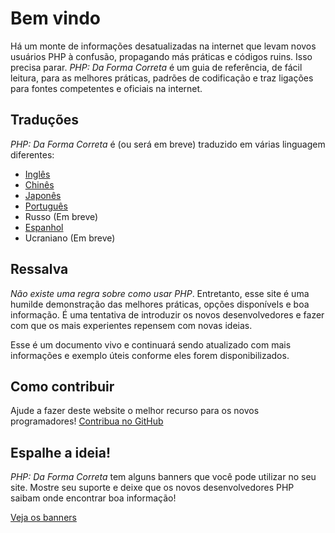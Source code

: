 # Bem vindo

Há um monte de informações desatualizadas na internet que levam novos usuários PHP à confusão, propagando más
práticas e códigos ruins. Isso precisa parar. _PHP: Da Forma Correta_ é um guia de referência, de fácil leitura,
para as melhores práticas, padrões de codificação e traz ligações para fontes competentes e oficiais na internet.


## Traduções

_PHP: Da Forma Correta_ é (ou será em breve) traduzido em várias linguagem diferentes:

* [Inglês](http://www.phptherightway.com)
* [Chinês](http://wulijun.github.com/php-the-right-way)
* [Japonês](http://ja.phptherightway.com)
* [Português](http://imastersdev.github.com/php-the-right-way)
* Russo (Em breve)
* [Espanhol](http://es.phptherightway.com)
* Ucraniano (Em breve)

## Ressalva

_Não existe uma regra sobre como usar PHP_. Entretanto, esse site é uma humilde demonstração das melhores práticas,
opções disponívels e boa informação. É uma tentativa de introduzir os novos desenvolvedores e fazer com que os mais
experientes repensem com novas ideias.

Esse é um documento vivo e continuará sendo atualizado com mais informações e exemplo úteis conforme eles forem
disponibilizados.

## Como contribuir

Ajude a fazer deste website o melhor recurso para os novos programadores! [Contribua no GitHub][1]

## Espalhe a ideia!

_PHP: Da Forma Correta_ tem alguns banners que você pode utilizar no seu site. Mostre seu suporte e deixe que os
novos desenvolvedores PHP saibam onde encontrar boa informação!

[Veja os banners][2]

[1]: https://github.com/iMastersDev/php-the-right-way/tree/gh-pages
[2]: banners.html
